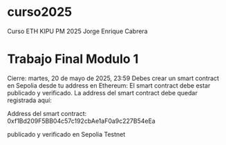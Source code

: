 # curso2025
Curso ETH KIPU PM 2025 Jorge Enrique Cabrera 


# Trabajo Final Modulo 1
Cierre: martes, 20 de mayo de 2025, 23:59
Debes crear un smart contract en Sepolia desde tu address en Ethereum:
El smart contract debe estar publicado y verificado.
La address del smart contract debe quedar registrada aquí:

Address del smart contract:
0xf1Bd209F5BB04c57c192cbAe1aF0a9c227B54eEa

publicado y verificado en Sepolia Testnet



